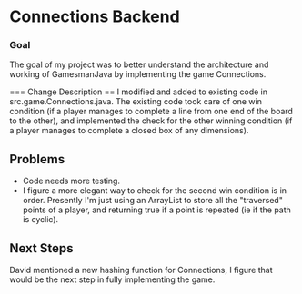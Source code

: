 Connections Backend
===================

### Goal

The goal of my project was to better understand the architecture and working of GamesmanJava by implementing the game Connections.

=== Change Description == I modified and added to existing code in src.game.Connections.java. The existing code took care of one win condition (if a player manages to complete a line from one end of the board to the other), and implemented the check for the other winning condition (if a player manages to complete a closed box of any dimensions).

Problems
--------

-   Code needs more testing.
-   I figure a more elegant way to check for the second win condition is in order. Presently I'm just using an ArrayList to store all the "traversed" points of a player, and returning true if a point is repeated (ie if the path is cyclic).

Next Steps
----------

David mentioned a new hashing function for Connections, I figure that would be the next step in fully implementing the game.
